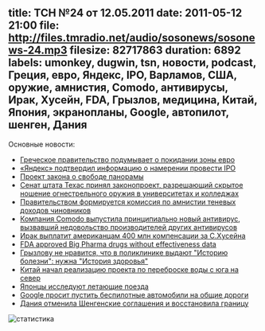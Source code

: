 title: ТСН №24 от 12.05.2011
date: 2011-05-12 21:00
file: http://files.tmradio.net/audio/sosonews/sosonews-24.mp3
filesize: 82717863
duration: 6892
labels: umonkey, dugwin, tsn, новости, podcast, Греция, евро, Яндекс, IPO, Варламов, США, оружие, амнистия, Comodo, антивирусы, Ирак, Хусейн, FDA, Грызлов, медицина, Китай, Япония, экранопланы, Google, автопилот, шенген, Дания
---
Основные новости:

<ul>
<li><a href="http://txt.newsru.com/finance/06may2011/austritt.html">Греческое правительство подумывает о покидании зоны евро</a></li>
<li><a href="http://www.cnews.ru/news/top/index.shtml?2011/04/28/438476">«Яндекс» подтвердил информацию о намерении провести IPO</a></li>
<li><a href="http://zyalt.livejournal.com/396083.html#cutid1">Проект закона о свободе панорамы</a></li>
<li><a href="http://lenta.ru/news/2011/05/10/guns/_Printed.htm">Сенат штата Техас принял законопроект, разрешающий скрытое ношение огнестрельного оружия в университетах и колледжах</a></li>
<li><a href="http://www.gzt.ru/topnews/politics/-chinovnikam-mogut-pozvolitj-legalizovatj-tenevye-/356766.html">Правительством формируется комиссия по амнистии теневых доходов чиновников</a></li>
<li><a href="http://soft.softodrom.ru/Обзор+редактора/13821/">Компания Comodo выпустила принципиально новый антивирус, вызвавший недовольство производителей других антивирусов</a></li>
<li><a href="http://top.rbc.ru/politics/30/04/2011/585469.shtml">Ирак выплатит американцам 400 млн компенсации за С.Хусейна</a></li>
<li><a href="http://www.naturalnews.com/032279_Big_Pharma_fraud.html">FDA approved Big Pharma drugs without effectiveness data</a></li>
<li><a href="http://www.gazeta.ru/news/lenta/2011/05/06/n_1826453.shtml">Грызлову не нравится, что в поликлинике выдают "Историю болезни": нужна "История здоровья"</a></li>
<li><a href="http://www.rosbalt.ru/business/2011/04/26/843385.html">Китай начал реализацию проекта по переброске воды с юга на север</a></li>
<li><a href="http://spectrum.ieee.org/automaton/robotics/industrial-robots/ground-effect-robot-could-be-key-to-future-high-speed-trains">Японцы исследуют летающие поезда</a></li>
<li><a href="http://habrahabr.ru/blogs/robot/119087/">Google просит пустить беспилотные автомобили на общие дороги</a></li>
<li><a href="http://www.vz.ru/politics/2011/5/11/490508.html">Дания отменила Шенгенские соглашения и восстановила границу</a></li>
</ul>

![статистика](http://files.tmradio.net/audio/sosonews/sosonews-24.png)
